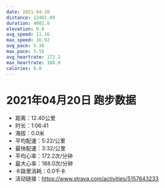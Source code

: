 ```yaml
---
date: 2021-04-20
distance: 12401.80
duration: 4001.0
elevation: 0.0
avg_speed: 11.16
max_speed: 16.92
avg_pace: 5.38
max_pace: 3.55
avg_heartrate: 172.2
max_heartrate: 188.0
calories: 0.0
---
```


# 2021年04月20日 跑步数据

- 距离：12.40公里
- 时长：1:06:41
- 海拔：0.0米
- 平均配速：5:22/公里
- 最快配速：3:32/公里
- 平均心率：172.2次/分钟
- 最大心率：188.0次/分钟
- 卡路里消耗：0.0千卡
- 活动链接：https://www.strava.com/activities/5157643233
